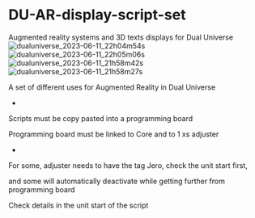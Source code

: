 # DU-AR-display-script-set
Augmented reality systems and 3D texts displays for Dual Universe
![dualuniverse_2023-06-11_22h04m54s](https://github.com/JeronimoDU/DU-AR-display-script-set/assets/75027025/1c6884ff-4824-4a4f-8680-3a95f2590bdb)
![dualuniverse_2023-06-11_22h05m06s](https://github.com/JeronimoDU/DU-AR-display-script-set/assets/75027025/63e1dd69-1342-49ac-94ec-b8e51d7d735d)
![dualuniverse_2023-06-11_21h58m42s](https://github.com/JeronimoDU/DU-AR-display-script-set/assets/75027025/11698a90-80e4-4d9b-a166-8a56641da5ba)
![dualuniverse_2023-06-11_21h58m27s](https://github.com/JeronimoDU/DU-AR-display-script-set/assets/75027025/09a93dd7-c802-417e-b2c1-3a9b112fb2cf)


A set of different uses for Augmented Reality in Dual Universe

-

Scripts must be copy pasted into a programming board

Programming board must be linked to Core and to 1 xs adjuster

-

For some, adjuster needs to have the tag Jero, check the unit start first,

and some will automatically deactivate while getting further from programming board

Check details in the unit start of the script
